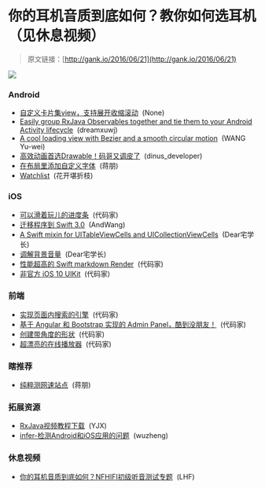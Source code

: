 # 你的耳机音质到底如何？教你如何选耳机（见休息视频）

> 原文链接：[http://gank.io/2016/06/21](http://gank.io/2016/06/21)

![](http://ww2.sinaimg.cn/large/610dc034jw1f52pe9xxn5j20dw0kidh6.jpg)

### Android

* [自定义卡片集view，支持展开收缩滚动](https://github.com/loopeer/CardStackView) &nbsp;(None)
* [Easily group RxJava Observables together and tie them to your Android Activity lifecycle](https://github.com/airbnb/RxGroups) &nbsp;(dreamxuwj)
* [A cool loading view with Bezier and a smooth circular motion](https://github.com/JeasonWong/BezierLoadingView) &nbsp;(WANG Yu-wei)
* [高效动画首选Drawable！码哥又调皮了](http://www.jianshu.com/p/6e0ac5af4e8b) &nbsp;(dinus_developer)
* [在布局里添加自定义字体](https://github.com/daniribalbert/CustomFontLib) &nbsp;(蒋朋)
* [Watchlist](https://github.com/Ronak-LM/Watchlist) &nbsp;(花开堪折枝)

### iOS

* [可以滑着玩儿的进度条](https://github.com/beefon/ScrollableProgressBar) &nbsp;(代码家)
* [迁移程序到 Swift 3.0](http://www.jianshu.com/p/198405c1c467) &nbsp;(AndWang)
* [A Swift mixin for UITableViewCells and UICollectionViewCells](https://github.com/AliSoftware/Reusable) &nbsp;(Dear宅学长)
* [调解背景音量](https://github.com/kyleneideck/BackgroundMusic) &nbsp;(Dear宅学长)
* [性能超高的 Swift markdown Render](https://github.com/iwasrobbed/Down) &nbsp;(代码家)
* [非官方 iOS 10 UIKit](https://github.com/iOS10-KIT/UI) &nbsp;(代码家)

### 前端

* [实现页面内搜索的引擎](https://github.com/Haroenv/holmes) &nbsp;(代码家)
* [基于 Angular 和 Bootstrap 实现的 Admin Panel，酷到没朋友！](https://github.com/akveo/ng2-admin) &nbsp;(代码家)
* [创建带角度的形状](https://github.com/josephfusco/angled-edges) &nbsp;(代码家)
* [超漂亮的在线播放器](https://github.com/codrops/RecordPlayer) &nbsp;(代码家)

### 瞎推荐

* [纯粹测网速站点](https://fast.com/) &nbsp;(蒋朋)

### 拓展资源

* [RxJava视频教程下载](http://pan.baidu.com/s/1c2HiL0k) &nbsp;(YJX)
* [infer-检测Android和iOS应用的问题](http://infer.liaohuqiu.net/) &nbsp;(wuzheng)

### 休息视频

* [你的耳机音质到底如何？NFHIFI初级听音测试专题](http://www.bilibili.com/video/av4603986/) &nbsp;(LHF)

